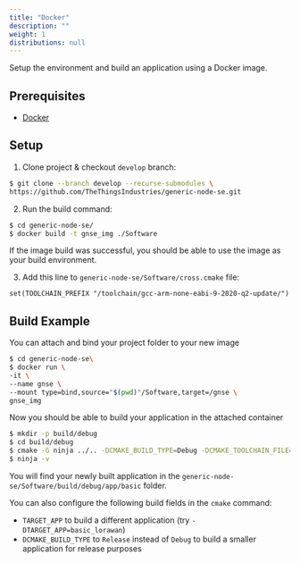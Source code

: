 ```yaml
---
title: "Docker"
description: ""
weight: 1
distributions: null
---
```


Setup the environment and build an application using a Docker image.

<!--more-->

## Prerequisites

- [Docker](https://docs.docker.com/get-docker/)

## Setup

1. Clone project & checkout `develop` branch:

```bash
$ git clone --branch develop --recurse-submodules \
https://github.com/TheThingsIndustries/generic-node-se.git
```

2. Run the build command:

```bash
$ cd generic-node-se/
$ docker build -t gnse_img ./Software
```
If the image build was successful, you should be able to use the image as your build environment.

3. Add this line to `generic-node-se/Software/cross.cmake` file:

`set(TOOLCHAIN_PREFIX "/toolchain/gcc-arm-none-eabi-9-2020-q2-update/")`

## Build Example

You can attach and bind your project folder to your new image

```bash
$ cd generic-node-se\
$ docker run \
-it \
--name gnse \
--mount type=bind,source="$(pwd)"/Software,target=/gnse \
gnse_img
```

Now you should be able to build your application in the attached container
```bash
$ mkdir -p build/debug
$ cd build/debug
$ cmake -G ninja ../.. -DCMAKE_BUILD_TYPE=Debug -DCMAKE_TOOLCHAIN_FILE=../../cross.cmake -DTARGET_APP=basic
$ ninja -v
```

You will find your newly built application in the `generic-node-se/Software/build/debug/app/basic` folder.

You can also configure the following build fields in the `cmake` command:
- `TARGET_APP` to build a different application (try `-DTARGET_APP=basic_lorawan`)
- `DCMAKE_BUILD_TYPE` to `Release` instead of `Debug` to build a smaller application for release purposes
